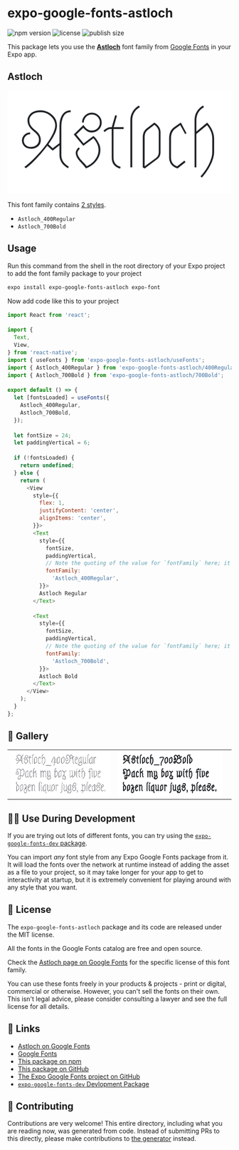 # expo-google-fonts-astloch

![npm version](https://flat.badgen.net/npm/v/expo-google-fonts-astloch)
![license](https://flat.badgen.net/github/license/expo/google-fonts)
![publish size](https://flat.badgen.net/packagephobia/install/expo-google-fonts-astloch)

This package lets you use the [**Astloch**](https://fonts.google.com/specimen/Astloch) font family from [Google Fonts](https://fonts.google.com/) in your Expo app.

## Astloch

![Astloch](./font-family.png)

This font family contains [2 styles](#-gallery).

- `Astloch_400Regular`
- `Astloch_700Bold`

## Usage

Run this command from the shell in the root directory of your Expo project to add the font family package to your project
```sh
expo install expo-google-fonts-astloch expo-font
```

Now add code like this to your project
```js
import React from 'react';

import {
  Text,
  View,
} from 'react-native';
import { useFonts } from 'expo-google-fonts-astloch/useFonts';
import { Astloch_400Regular } from 'expo-google-fonts-astloch/400Regular';
import { Astloch_700Bold } from 'expo-google-fonts-astloch/700Bold';

export default () => {
  let [fontsLoaded] = useFonts({
    Astloch_400Regular,
    Astloch_700Bold,
  });

  let fontSize = 24;
  let paddingVertical = 6;

  if (!fontsLoaded) {
    return undefined;
  } else {
    return (
      <View
        style={{
          flex: 1,
          justifyContent: 'center',
          alignItems: 'center',
        }}>
        <Text
          style={{
            fontSize,
            paddingVertical,
            // Note the quoting of the value for `fontFamily` here; it expects a string!
            fontFamily:
              'Astloch_400Regular',
          }}>
          Astloch Regular
        </Text>

        <Text
          style={{
            fontSize,
            paddingVertical,
            // Note the quoting of the value for `fontFamily` here; it expects a string!
            fontFamily:
              'Astloch_700Bold',
          }}>
          Astloch Bold
        </Text>
      </View>
    );
  }
};

```

## 🔡 Gallery


||||
|-|-|-|
|![Astloch_400Regular](.//400Regular/Astloch_400Regular.ttf.png)|![Astloch_700Bold](.//700Bold/Astloch_700Bold.ttf.png)|||


## 👩‍💻 Use During Development

If you are trying out lots of different fonts, you can try using the [`expo-google-fonts-dev` package](https://github.com/freeboub/google-fonts/tree/master/font-packages/dev#readme).

You can import *any* font style from any Expo Google Fonts package from it. It will load the fonts
over the network at runtime instead of adding the asset as a file to your project, so it may take longer
for your app to get to interactivity at startup, but it is extremely convenient
for playing around with any style that you want.

## 📖 License

The `expo-google-fonts-astloch` package and its code are released under the MIT license.

All the fonts in the Google Fonts catalog are free and open source.

Check the [Astloch page on Google Fonts](https://fonts.google.com/specimen/Astloch) for the specific license of this font family.

You can use these fonts freely in your products & projects - print or digital, commercial or otherwise. However, you can't sell the fonts on their own. This isn't legal advice, please consider consulting a lawyer and see the full license for all details.

## 🔗 Links

- [Astloch on Google Fonts](https://fonts.google.com/specimen/Astloch)
- [Google Fonts](https://fonts.google.com/)
- [This package on npm](https://www.npmjs.com/package/expo-google-fonts-astloch)
- [This package on GitHub](https://github.com/freeboub/google-fonts/tree/master/font-packages/astloch)
- [The Expo Google Fonts project on GitHub](https://github.com/freeboub/google-fonts)
- [`expo-google-fonts-dev` Devlopment Package](https://github.com/freeboub/google-fonts/tree/master/font-packages/dev)

## 🤝 Contributing

Contributions are very welcome! This entire directory, including what you are reading now, was generated from code. Instead of submitting PRs to this directly, please make contributions to [the generator](https://github.com/freeboub/google-fonts/tree/master/packages/generator) instead.
